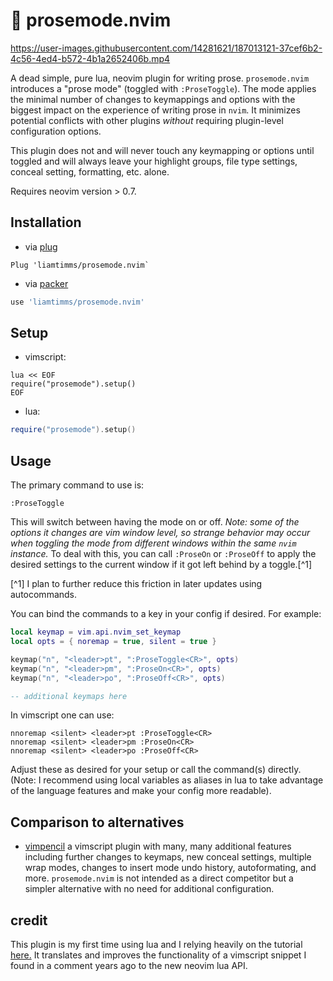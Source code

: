 # 📝 prosemode.nvim



https://user-images.githubusercontent.com/14281621/187013121-37cef6b2-4c56-4ed4-b572-4b1a2652406b.mp4



A dead simple, pure lua, neovim plugin for writing prose. `prosemode.nvim` introduces a "prose mode" (toggled with `:ProseToggle`). The mode applies the minimal number of changes to keymappings and options with the biggest impact on the experience of writing prose in `nvim`. It minimizes potential conflicts with other plugins _without_ requiring plugin-level configuration options.

This plugin does not and will never touch any keymapping or options until toggled and will always leave your highlight groups, file type settings, conceal setting, formatting, etc. alone.

Requires neovim version > 0.7.

## Installation

- via [plug](https://github.com/junegunn/vim-plug)

```vim
Plug 'liamtimms/prosemode.nvim`
```

- via [packer](https://github.com/wbthomason/packer.nvim)

```lua
use 'liamtimms/prosemode.nvim'
```

## Setup

- vimscript:

```vim
lua << EOF
require("prosemode").setup()
EOF
```

- lua:

```lua
require("prosemode").setup()
```

## Usage

The primary command to use is:

```vim
:ProseToggle
```

This will switch between having the mode on or off. _Note: some of the options it changes are vim window level, so strange behavior may occur when toggling the mode from different windows within the same `nvim` instance._ To deal with this, you can call `:ProseOn` or `:ProseOff` to apply the desired settings to the current window if it got left behind by a toggle.[^1]

[^1] I plan to further reduce this friction in later updates using autocommands.

You can bind the commands to a key in your config if desired. For example:

```lua
local keymap = vim.api.nvim_set_keymap
local opts = { noremap = true, silent = true }

keymap("n", "<leader>pt", ":ProseToggle<CR>", opts)
keymap("n", "<leader>pm", ":ProseOn<CR>", opts)
keymap("n", "<leader>po", ":ProseOff<CR>", opts)

-- additional keymaps here
```

In vimscript one can use:

```vim
nnoremap <silent> <leader>pt :ProseToggle<CR>
nnoremap <silent> <leader>pm :ProseOn<CR>
nnoremap <silent> <leader>po :ProseOff<CR>
```

Adjust these as desired for your setup or call the command(s) directly. (Note: I recommend using local variables as aliases in lua to take advantage of the language features and make your config more readable).

## Comparison to alternatives

- [vimpencil](https://github.com/preservim/vim-pencil) a vimscript plugin with many, many additional features including further changes to keymaps, new conceal settings, multiple wrap modes, changes to insert mode undo history, autoformating, and more. `prosemode.nvim` is not intended as a direct competitor but a simpler alternative with no need for additional configuration.

## credit

This plugin is my first time using lua and I relying heavily on the tutorial [here.](https://youtu.be/n4Lp4cV8YR0) It translates and improves the functionality of a vimscript snippet I found in a comment years ago to the new neovim lua API.
